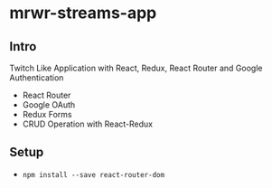 # mrwr-streams-app

## Intro

Twitch Like Application with React, Redux, React Router and Google Authentication 
- React Router
- Google OAuth
- Redux Forms
- CRUD Operation with React-Redux

## Setup

- `npm install --save react-router-dom`
